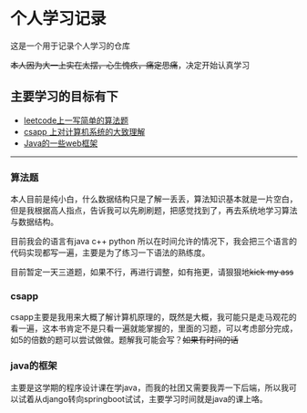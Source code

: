 # 个人学习记录

这是一个用于记录个人学习的仓库

 ~~本人因为大一上实在太摆，心生愧疚，痛定思痛~~，决定开始认真学习

 ## 主要学习的目标有下
 - [leetcode上一写简单的算法题](#section1)
 - [csapp 上对计算机系统的大致理解](#section2)
- [Java的一些web框架](#section3)

---

### 算法题<a id="section1"></a>

本人目前是纯小白，什么数据结构只是了解一丢丢，算法知识基本就是一片空白，但是我根据高人指点，告诉我可以先刷刷题，把感觉找到了，再去系统地学习算法与数据结构。

目前我会的语言有java c++ python 所以在时间允许的情况下，我会把三个语言的代码实现都写一遍，主要是为了练习一下语法的熟练度。

目前暂定一天三道题，如果不行，再进行调整，如有拖更，请狠狠地~~kick my ass~~

### csapp<a id="section2"></a>

csapp主要是我用来大概了解计算机原理的，既然是大概，我可能只是走马观花的看一遍，这本书肯定不是只看一遍就能掌握的，里面的习题，可以考虑部分完成，如5的倍数的题可以尝试做做。题解我可能会写？~~如果有时间的话~~

### java的框架 <a id="section3"></a>

主要是这学期的程序设计课在学java，而我的社团又需要我弄一下后端，所以我可以试着从django转向springboot试试，主要学习时间就是java的课上咯。